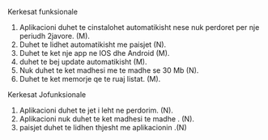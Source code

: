 
Kerkesat funksionale

1) Aplikacioni duhet te cinstalohet automatikisht nese nuk perdoret per nje periudh 2javore.  (M).
2) Duhet te lidhet automatikisht me paisjet (N).
3) Duhet te ket nje app ne IOS dhe Android (M).
4) duhet te bej update automatikisht (M).
5) Nuk duhet te ket madhesi me te madhe se 30 Mb (N).
6) Duhet te ket memorje qe te ruaj listat. (M).

Kerkesat Jofunksionale 

1) Aplikacioni duhet te jet i leht ne perdorim. (N).
2) Aplikacioni nuk duhet te ket madhesi te madhe . (N).
3) paisjet duhet te lidhen thjesht me aplikacionin .(N)




